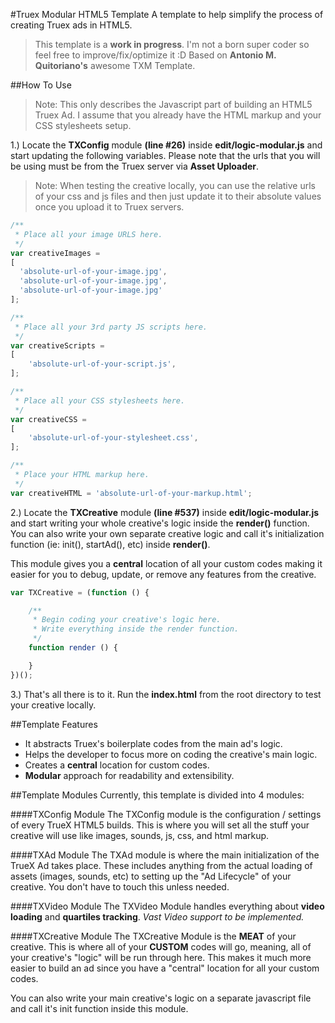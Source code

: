 #Truex Modular HTML5 Template
A template to help simplify the process of creating Truex ads in HTML5.

> This template is a **work in progress**. I'm not a born super coder so feel free to improve/fix/optimize it :D
Based on **Antonio M. Quitoriano's** awesome TXM Template.

##How To Use
>Note: This only describes the Javascript part of building an HTML5 Truex Ad. I assume that you already have the HTML markup and your CSS stylesheets setup.

1.) Locate the **TXConfig** module **(line #26)** inside **edit/logic-modular.js** and start updating the following variables. Please note that the urls that you will be using must be from the Truex server via **Asset Uploader**. 

>Note: When testing the creative locally, you can use the relative urls of your css and js files and then just update it to their absolute values once you upload it to Truex servers.

```Javascript
/**
 * Place all your image URLS here.
 */
var creativeImages = 
[
  'absolute-url-of-your-image.jpg',
  'absolute-url-of-your-image.jpg',
  'absolute-url-of-your-image.jpg'
];

/**
 * Place all your 3rd party JS scripts here.
 */
var creativeScripts = 
[
	'absolute-url-of-your-script.js',
];

/**
 * Place all your CSS stylesheets here.
 */
var creativeCSS = 
[
	'absolute-url-of-your-stylesheet.css',
];

/**
 * Place your HTML markup here.
 */
var creativeHTML = 'absolute-url-of-your-markup.html';
```	
2.) Locate the **TXCreative** module **(line #537)** inside **edit/logic-modular.js** and start writing your whole creative's logic inside the **render()** function. You can also write your own separate creative logic and call it's initialization function (ie: init(), startAd(), etc) inside **render()**.

This module gives you a **central** location of all your custom codes making it easier for you to debug, update, or remove any features from the creative.

```Javascript
var TXCreative = (function () {

	/**
	 * Begin coding your creative's logic here.
	 * Write everything inside the render function.
	 */
	function render () {

	}
})();
```
3.) That's all there is to it. Run the **index.html** from the root directory to test your creative locally.

##Template Features
* It abstracts Truex's boilerplate codes from the main ad's logic.
* Helps the developer to focus more on coding the creative's main logic.
* Creates a **central** location for custom codes.
* **Modular** approach for readability and extensibility.

##Template Modules
Currently, this template is divided into 4 modules:

####TXConfig Module
The TXConfig module is the configuration / settings of every TrueX HTML5 builds. This is where you will set all the stuff your creative will use like images, sounds, js, css, and html markup.

####TXAd Module
The TXAd module is where the main initialization of the TrueX Ad takes place. These includes anything from the actual loading of assets (images, sounds, etc) to setting up the "Ad Lifecycle" of your creative. You don't have to touch this unless needed.

####TXVideo Module
The TXVideo Module handles everything about **video loading** and **quartiles tracking**.
_Vast Video support to be implemented._

####TXCreative Module
The TXCreative Module is the **MEAT** of your creative. This is where all of your **CUSTOM** codes will go, meaning, all of your creative's "logic" will be run through here. This makes it much more easier to build an ad since you have a "central" location for all your custom codes. 

You can also write your main creative's logic on a separate javascript file and call it's init function inside this module.
